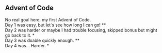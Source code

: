 ## Advent of Code
No real goal here, my first Advent of Code. </br>
Day 1 was easy, but let's see how long I can go! ** </br> 
Day 2 was harder or maybe I had trouble focusing, skipped bonus but might go back to it. * </br>
Day 3 was doable quickly enough. ** </br>
Day 4 was... Harder. * </br>
